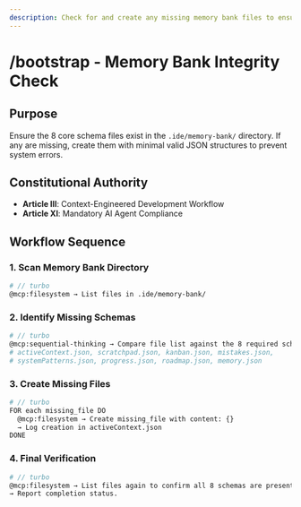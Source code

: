 ```yaml
---
description: Check for and create any missing memory bank files to ensure integrity.
---
```


# /bootstrap - Memory Bank Integrity Check

## Purpose
Ensure the 8 core schema files exist in the `.ide/memory-bank/` directory. If any are missing, create them with minimal valid JSON structures to prevent system errors.

## Constitutional Authority
- **Article III**: Context-Engineered Development Workflow
- **Article XI**: Mandatory AI Agent Compliance

## Workflow Sequence

### 1. Scan Memory Bank Directory
```bash
# // turbo
@mcp:filesystem → List files in .ide/memory-bank/
```

### 2. Identify Missing Schemas
```bash
# // turbo
@mcp:sequential-thinking → Compare file list against the 8 required schemas:
# activeContext.json, scratchpad.json, kanban.json, mistakes.json, 
# systemPatterns.json, progress.json, roadmap.json, memory.json
```

### 3. Create Missing Files
```bash
# // turbo
FOR each missing_file DO
  @mcp:filesystem → Create missing_file with content: {}
  → Log creation in activeContext.json
DONE
```

### 4. Final Verification
```bash
# // turbo
@mcp:filesystem → List files again to confirm all 8 schemas are present.
→ Report completion status.
```
